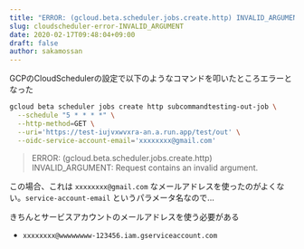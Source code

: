 ```yaml
---
title: "ERROR: (gcloud.beta.scheduler.jobs.create.http) INVALID_ARGUMENT"
slug: cloudscheduler-error-INVALID_ARGUMENT
date: 2020-02-17T09:48:04+09:00
draft: false
author: sakamossan
---
```


GCPのCloudSchedulerの設定で以下のようなコマンドを叩いたところエラーとなった

```bash
gcloud beta scheduler jobs create http subcommandtesting-out-job \
  --schedule "5 * * * *" \
  --http-method=GET \
  --uri='https://test-iujvxwvxra-an.a.run.app/test/out' \
  --oidc-service-account-email='xxxxxxxx@gmail.com'
```

> ERROR: (gcloud.beta.scheduler.jobs.create.http) INVALID_ARGUMENT: Request contains an invalid argument.

この場合、これは `xxxxxxxx@gmail.com` なメールアドレスを使ったのがよくない。`service-account-email` というパラメータ名なので...

きちんとサービスアカウントのメールアドレスを使う必要がある

- `xxxxxxxx@wwwwwwww-123456.iam.gserviceaccount.com`

